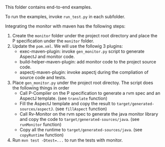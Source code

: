 This folder contains end-to-end examples.

To run the examples, invoke `run_test.py` in each subfolder.

Integrating the monitor with maven has the following steps:

1. Create the `monitor` folder under the project root directory and place the P specification under the `monitor` folder.
2. Update the `pom.xml`. We will use the followig 3 plugins:
    - exec-maven-plugin: invoke `gen_monitor.py` script to generate AspectJ and monitor code.
    - build-helper-maven-plugin: add monitor code to the project source code.
    - aspectj-maven-plugin: invoke aspectj during the compliation of source code and tests.
3. Place `gen_monitor.py` under the project root directoy. The script does the following things in order
    - Call P-Compiler on the P specification to generate a rvm spec and an AspectJ template. (see `translate` function)
    - Fill the AspectJ template and copy the result to `target/generated-sources/aspectJ`. (see `fillAspect` function)
    - Call Rv-Monitor on the rvm spec to generate the java monitor library and copy the code to `target/generated-sources/java`. (see `runMonitor` function)
    - Copy all the runtime to `target/generated-sources/java`. (see `copyRuntime` function)
4. Run `mvn test -Dtest=...` to run the tests with monitor.
